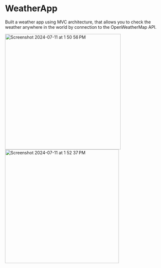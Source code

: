 # WeatherApp
Built a weather app using MVC architecture, that allows you to check the weather anywhere in the world by connection to the OpenWeatherMap API.

<img width="380" alt="Screenshot 2024-07-11 at 1 50 56 PM" src="https://github.com/payton1998/WeatherApp/assets/17220685/7f15eb4a-74ac-4407-a329-5f6dcb2602eb">

<img width="374" alt="Screenshot 2024-07-11 at 1 52 37 PM" src="https://github.com/payton1998/WeatherApp/assets/17220685/1e5274e3-5cd9-4534-84bd-8acdc92a468f">
